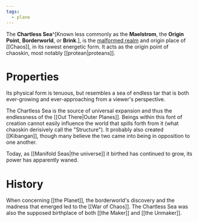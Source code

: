 ```yaml
---
tags:
  - plane
---
```

The **Chartless Sea**^[Known less commonly as the **Maelstrom**, the **Origin Point**, **Borderworld**, or **Brink**.], is the [malformed realm](https://2e.aonprd.com/Planes.aspx?ID=19) and origin place of [[Chaos]], in its rawest energetic form. It acts as the origin point of chaoskin, most notably [[protean|proteans]].

# Properties
Its physical form is tenuous, but resembles a sea of endless tar that is both ever-growing and ever-approaching from a viewer's perspective. 

The Chartless Sea is the source of universal expansion and thus the endlessness of the [[Out There|Outer Planes]]. Beings within this font of creation cannot easily influence the world that spills forth from it (what chaoskin derisively call the "Structure"). It probably also created [[Kibangan]], though many believe the two came into being in opposition to one another. 

Today, as [[Manifold Seas|the universe]] it birthed has continued to grow, its power has apparently waned. 

# History
When concerning [[the Planet]], the borderworld's discovery and the madness that emerged led to the [[War of Chaos]]. The Chartless Sea was also the supposed birthplace of both [[the Maker]] and [[the Unmaker]]. 

